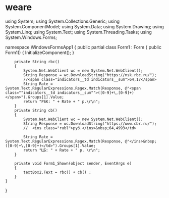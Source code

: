 # weare
using System;
using System.Collections.Generic;
using System.ComponentModel;
using System.Data;
using System.Drawing;
using System.Linq;
using System.Text;
using System.Threading.Tasks;
using System.Windows.Forms;

namespace WindowsFormsApp1
{
    public partial class Form1 : Form
    {
        public Form1()
        {
            InitializeComponent();
        }


        private String rbc()
        {
            System.Net.WebClient wc = new System.Net.WebClient();
            String Response = wc.DownloadString("https://nsk.rbc.ru/");
            //<span class="indicators__td indicators__sum">64,17</span>
            String Rate = System.Text.RegularExpressions.Regex.Match(Response, @"<span class=""indicators__td indicators__sum"">([0-9]+\,[0-9]+)</span>").Groups[1].Value;
            return "РБК: " + Rate + " р.\r\n";
        }
        private String cb()
        {
            System.Net.WebClient wc = new System.Net.WebClient();
            String Response = wc.DownloadString("https://www.cbr.ru/");
            //  <ins class="rubl">руб.</ins>&nbsp;64,4993</td>

            String Rate = System.Text.RegularExpressions.Regex.Match(Response, @"</ins>&nbsp;([0-9]+\,[0-9]+)</td>").Groups[1].Value;
            return "ЦБ: " + Rate + " р. \r\n";
        }

        private void Form1_Shown(object sender, EventArgs e)
        {
            textBox2.Text = rbc() + cb() ;
        }
    }
}
